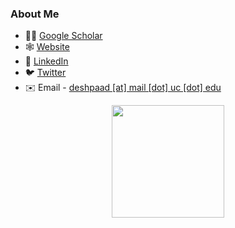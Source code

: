 ### About Me

<!-- [visitor](https://visitor-badge.glitch.me/badge?page_id=adipandas) -->

<!-- <p align="center">
<br/>

<a href="https://www.linkedin.com/in/sampreets3/">
    <img alt=" Sampreet Sarkar | LinkedIn" width="32px" src="res/imgs/linkedin.svg"/>
</a>

<a href="https://www.researchgate.net/profile/Sampreet-Sarkar">
    <img alt=" Sampreet Sarkar | ResearchGate" width="32px" src="res/imgs/researchgate.svg"/>
</a>

<a href="https://www.instagram.com/sampreetsarkar">
  <img alt="Sampreet Sarkar | Instagram" width="32px" src="res/imgs/instagram.svg"/>
</a> -->

- :man_student: [Google Scholar](https://scholar.google.com/citations?user=MHFiZZsAAAAJ&hl=en)
- 🕸️ [Website](https://adipandas.github.io/)
- 💼 [LinkedIn](https://www.linkedin.com/in/deshpaad/)
- 🐦 [Twitter](https://twitter.com/aditpandas)
- ✉️ Email - [deshpaad [at] mail [dot] uc [dot] edu]()

<p align="center">
<img height="180em" src="https://github-readme-stats.vercel.app/api?username=adipandas&show_icons=true&hide_border=true&&count_private=true&include_all_commits=true"/>
<!-- <img height="180em" src="https://github-readme-stats.vercel.app/api/top-langs/?username=adipandas&layout=compact&langs_count=8"> -->
</p>


